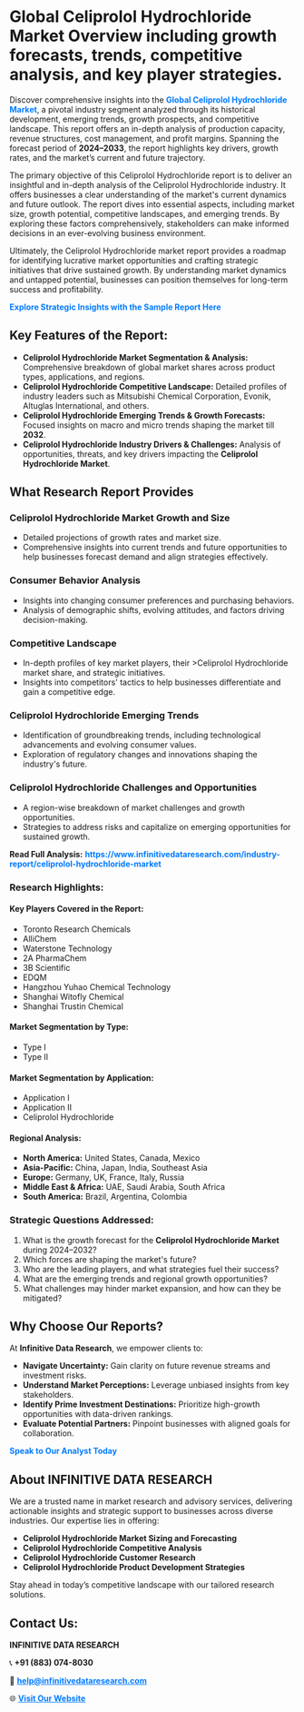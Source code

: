 <h1>Global Celiprolol Hydrochloride Market Overview including growth forecasts, trends, competitive analysis, and key player strategies.</h1>
<p>
Discover comprehensive insights into the 
<a href="https://www.infinitivedataresearch.com/industry-report/celiprolol-hydrochloride-market" rel="dofollow" style="color: #007BFF; text-decoration: none;"><strong>Global Celiprolol Hydrochloride Market</strong></a>, a pivotal industry segment analyzed through its historical development, emerging trends, growth prospects, and competitive landscape. This report offers an in-depth analysis of production capacity, revenue structures, cost management, and profit margins. Spanning the forecast period of <strong>2024–2033</strong>, the report highlights key drivers, growth rates, and the market’s current and future trajectory.
</p>
<p>
The primary objective of this Celiprolol Hydrochloride report is to deliver an insightful and in-depth analysis of the Celiprolol Hydrochloride industry. It offers businesses a clear understanding of the market's current dynamics and future outlook. The report dives into essential aspects, including market size, growth potential, competitive landscapes, and emerging trends. By exploring these factors comprehensively, stakeholders can make informed decisions in an ever-evolving business environment.
</p>
<p>
Ultimately, the Celiprolol Hydrochloride market report provides a roadmap for identifying lucrative market opportunities and crafting strategic initiatives that drive sustained growth. By understanding market dynamics and untapped potential, businesses can position themselves for long-term success and profitability.
</p>
<p>
<a href="https://www.infinitivedataresearch.com/request-sample/reportId=103084" style="color: #007BFF; text-decoration: none;"><strong>Explore Strategic Insights with the Sample Report Here</strong></a>
</p>

<h2>Key Features of the Report:</h2>
<ul>
<li><strong>Celiprolol Hydrochloride Market Segmentation & Analysis:</strong> Comprehensive breakdown of global market shares across product types, applications, and regions.</li>
<li><strong>Celiprolol Hydrochloride Competitive Landscape:</strong> Detailed profiles of industry leaders such as Mitsubishi Chemical Corporation, Evonik, Altuglas International, and others.</li>
<li><strong>Celiprolol Hydrochloride Emerging Trends & Growth Forecasts:</strong> Focused insights on macro and micro trends shaping the market till <strong>2032</strong>.</li>
<li><strong>Celiprolol Hydrochloride Industry Drivers & Challenges:</strong> Analysis of opportunities, threats, and key drivers impacting the <strong>Celiprolol Hydrochloride Market</strong>.</li>
</ul>

<h2>What Research Report Provides</h2>
<h3>Celiprolol Hydrochloride Market Growth and Size</h3>
<ul>
<li>Detailed projections of growth rates and market size.</li>
<li>Comprehensive insights into current trends and future opportunities to help businesses forecast demand and align strategies effectively.</li>
</ul>

<h3>Consumer Behavior Analysis</h3>
<ul>
<li>Insights into changing consumer preferences and purchasing behaviors.</li>
<li>Analysis of demographic shifts, evolving attitudes, and factors driving decision-making.</li>
</ul>

<h3>Competitive Landscape</h3>
<ul>
<li>In-depth profiles of key market players, their >Celiprolol Hydrochloride market share, and strategic initiatives.</li>
<li>Insights into competitors' tactics to help businesses differentiate and gain a competitive edge.</li>
</ul>

<h3>Celiprolol Hydrochloride Emerging Trends</h3>
<ul>
<li>Identification of groundbreaking trends, including technological advancements and evolving consumer values.</li>
<li>Exploration of regulatory changes and innovations shaping the industry's future.</li>
</ul>

<h3>Celiprolol Hydrochloride Challenges and Opportunities</h3>
<ul>
<li>A region-wise breakdown of market challenges and growth opportunities.</li>
<li>Strategies to address risks and capitalize on emerging opportunities for sustained growth.</li>
</ul>
<p><strong>Read Full Analysis:</strong> <a href="https://www.infinitivedataresearch.com/industry-report/celiprolol-hydrochloride-market" rel="dofollow" style="color: #007BFF; text-decoration: none;"><strong>https://www.infinitivedataresearch.com/industry-report/celiprolol-hydrochloride-market</strong></a></p>
<h3>Research Highlights:</h3>
<h4>Key Players Covered in the Report:</h4>
<ul><li>Toronto Research Chemicals</li><li>AlliChem</li><li>Waterstone Technology</li><li>2A PharmaChem</li><li>3B Scientific</li><li>EDQM</li><li>Hangzhou Yuhao Chemical Technology</li><li>Shanghai Witofly Chemical</li><li>Shanghai Trustin Chemical</li></ul>
<h4>Market Segmentation by Type:</h4>
<ul><li>Type I</li><li>Type II</li></ul>
<h4>Market Segmentation by Application:</h4>
<ul><li>Application I</li><li>Application II</li><li>Celiprolol Hydrochloride</li></ul>

<h4>Regional Analysis:</h4>
<ul>
<li><strong>North America:</strong> United States, Canada, Mexico</li>
<li><strong>Asia-Pacific:</strong> China, Japan, India, Southeast Asia</li>
<li><strong>Europe:</strong> Germany, UK, France, Italy, Russia</li>
<li><strong>Middle East & Africa:</strong> UAE, Saudi Arabia, South Africa</li>
<li><strong>South America:</strong> Brazil, Argentina, Colombia</li>
</ul>

<h3>Strategic Questions Addressed:</h3>
<ol>
<li>What is the growth forecast for the <strong>Celiprolol Hydrochloride Market</strong> during 2024–2032?</li>
<li>Which forces are shaping the market's future?</li>
<li>Who are the leading players, and what strategies fuel their success?</li>
<li>What are the emerging trends and regional growth opportunities?</li>
<li>What challenges may hinder market expansion, and how can they be mitigated?</li>
</ol>

<h2>Why Choose Our Reports?</h2>
<p>At <strong>Infinitive Data Research</strong>, we empower clients to:</p>
<ul>
<li><strong>Navigate Uncertainty:</strong> Gain clarity on future revenue streams and investment risks.</li>
<li><strong>Understand Market Perceptions:</strong> Leverage unbiased insights from key stakeholders.</li>
<li><strong>Identify Prime Investment Destinations:</strong> Prioritize high-growth opportunities with data-driven rankings.</li>
<li><strong>Evaluate Potential Partners:</strong> Pinpoint businesses with aligned goals for collaboration.</li>
</ul>
<p><a href="https://www.infinitivedataresearch.com/industry-report/celiprolol-hydrochloride-market" rel="dofollow" style="color: #007BFF; text-decoration: none;"><strong>Speak to Our Analyst Today</strong></a></p>

<h2>About INFINITIVE DATA RESEARCH</h2>
<p>We are a trusted name in market research and advisory services, delivering actionable insights and strategic support to businesses across diverse industries. Our expertise lies in offering:</p>
<ul>
<li><strong>Celiprolol Hydrochloride Market Sizing and Forecasting</strong></li>
<li><strong>Celiprolol Hydrochloride Competitive Analysis</strong></li>
<li><strong>Celiprolol Hydrochloride Customer Research</strong></li>
<li><strong>Celiprolol Hydrochloride Product Development Strategies</strong></li>
</ul>
<p>Stay ahead in today’s competitive landscape with our tailored research solutions.</p>

<h2>Contact Us:</h2>
<p><strong>INFINITIVE DATA RESEARCH</strong></p>
<p>📞 <strong>+91 (883) 074-8030</strong></p>
<p>📧 <strong><a href="mailto:help@infinitivedataresearch.com" style="color: #007BFF;">help@infinitivedataresearch.com</a></strong></p>
<p>🌐 <strong><a href="https://www.infinitivedataresearch.com" rel="dofollow" style="color: #007BFF;">Visit Our Website</a></strong></p>